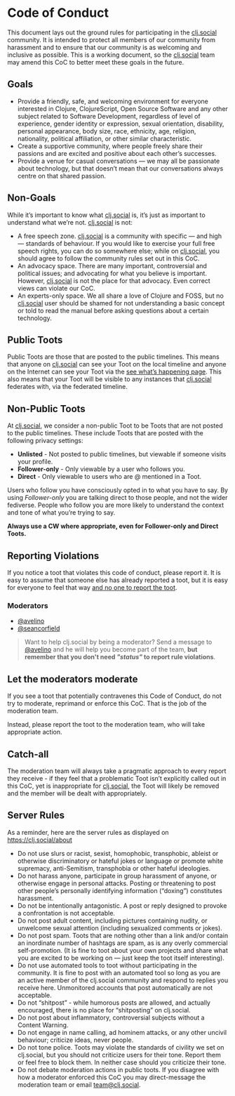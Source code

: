 # Code of Conduct

This document lays out the ground rules for participating in the [clj.social](https://clj.social) community.
It is intended to protect all members of our community from harassment and to ensure that our community is 
as welcoming and inclusive as possible. This is a working document, so the [clj.social](https://clj.social) 
team may amend this CoC to better meet these goals in the future.

## Goals

- Provide a friendly, safe, and welcoming environment for everyone interested in Clojure, ClojureScript, 
Open Source Software and any other subject related to Software Development, regardless of level of experience, 
gender identity or expression, sexual orientation, disability, personal appearance, body size, race, ethnicity, 
age, religion, nationality, political affiliation, or other similar characteristic.
- Create a supportive community, where people freely share their passions and are excited and positive about 
each other’s successes.
- Provide a venue for casual conversations — we may all be passionate about technology, but that doesn’t 
mean that our conversations always centre on that shared passion.

## Non-Goals

While it’s important to know what [clj.social](https://clj.social) is, it’s just as important to understand 
what we’re not. [clj.social](https://clj.social) is not:

- A free speech zone. [clj.social](https://clj.social) is a community with specific — and high — standards of 
behaviour. If you would like to exercise your full free speech rights, you can do so somewhere else; while on 
[clj.social](https://clj.social), you should agree to follow the community rules set out in this CoC.
- An advocacy space. There are many important, controversial and political issues; and advocating for what 
you believe is important. However, [clj.social](https://clj.social) is not the place for that advocacy. 
Even correct views can violate our CoC.
- An experts-only space. We all share a love of Clojure and FOSS, but no [clj.social](https://clj.social) 
user should be shamed for not understanding a basic concept or told to read the manual before asking 
questions about a certain technology.

## Public Toots

Public Toots are those that are posted to the public timelines. This means that anyone on 
[clj.social](https://clj.social) can see your Toot on the local timeline and anyone on the Internet can see 
your Toot via the [see what’s happening page](https://clj.social/public). This also means that your Toot 
will be visible to any instances that [clj.social](https://clj.social) federates with, via the federated 
timeline.

## Non-Public Toots

At [clj.social](https://clj.social), we consider a non-public Toot to be Toots that are not posted to the 
public timelines. These include Toots that are posted with the following privacy settings:

- **Unlisted** - Not posted to public timelines, but viewable if someone visits your profile.
- **Follower-only** - Only viewable by a user who follows you.
- **Direct** - Only viewable to users who are @ mentioned in a Toot.

Users who follow you have consciously opted in to what you have to say. By using _Follower-only_ you 
are talking direct to those people, and not the wider fediverse. People who follow you are more likely 
to understand the context and tone of what you’re trying to say.

**Always use a CW where appropriate, even for Follower-only and Direct Toots.**

## Reporting Violations

If you notice a toot that violates this code of conduct, please report it. It is easy to assume that 
someone else has already reported a toot, but it is easy for everyone to feel that way [and no one to 
report the toot](https://en.wikipedia.org/wiki/Bystander_effect).

### Moderators

- [@avelino](https://clj.social/@avelino)
- [@seancorfield](https://clj.social/@seancorfield)

> Want to help clj.social by being a moderator? Send a message to [@avelino](https://clj.social/@avelino) and he will help you become part of the team, **but remember that you don't need _"status"_ to report rule violations**.

## Let the moderators moderate
If you see a toot that potentially contravenes this Code of Conduct, do not try to moderate, 
reprimand or enforce this CoC. That is the job of the moderation team.

Instead, please report the toot to the moderation team, who will take appropriate action.

## Catch-all

The moderation team will always take a pragmatic approach to every report they receive - if they 
feel that a problematic Toot isn’t explicitly called out in this CoC, yet is inappropriate for 
[clj.social](https://clj.social), the Toot will likely be removed and the member will be dealt 
with appropriately.

## Server Rules

As a reminder, here are the server rules as displayed on https://clj.social/about

* Do not use slurs or racist, sexist, homophobic, transphobic, ableist or otherwise discriminatory or hateful jokes or language or promote white supremacy, anti-Semitism, transphobia or other hateful ideologies.
* Do not harass anyone, participate in group harassment of anyone, or otherwise engage in personal attacks. Posting or threatening to post other people’s personally identifying information (“doxing”) constitutes harassment.
* Do not be intentionally antagonistic. A post or reply designed to provoke a confrontation is not acceptable.
* Do not post adult content, including pictures containing nudity, or unwelcome sexual attention (including sexualized comments or jokes).
* Do not post spam. Toots that are nothing other than a link and/or contain an inordinate number of hashtags are spam, as is any overly commercial self-promotion. (It is fine to toot about your own projects and share what you are excited to be working on — just keep the toot itself interesting).
* Do not use automated tools to toot without participating in the community. It is fine to post with an automated tool so long as you are an active member of the clj.social community and respond to replies you receive here. Unmonitored accounts that post automatically are not acceptable.
* Do not “shitpost” - while humorous posts are allowed, and actually encouraged, there is no place for “shitposting” on clj.social.
* Do not post about inflammatory, controversial subjects without a Content Warning.
* Do not engage in name calling, ad hominem attacks, or any other uncivil behaviour; criticize ideas, never people.
* Do not tone police. Toots may violate the standards of civility we set on clj.social, but you should not criticize users for their tone. Report them or feel free to block them. In neither case should you criticize their tone.
* Do not debate moderation actions in public toots. If you disagree with how a moderator enforced this CoC you may direct-message the moderation team or email team@clj.social.


